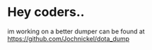 # Hey coders..
im working on a better dumper can be found at https://github.com/Jochnickel/dota_dump
